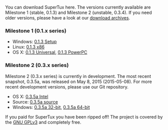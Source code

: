 You can download SuperTux here. The versions currently available are Milestone 1 (stable, 0.1.3) and Milestone 2 (unstable, 0.3.4). If you need older versions, please have a look at our [download archives](https://github.com/SuperTux/downloads).

### Milestone 1 (0.1.x series)

* Windows: [0.1.3 Setup](https://github.com/SuperTux/downloads/blob/master/supertux-0.1.3-setup.exe?raw=true)
* Linux: [0.1.3 x86](https://github.com/SuperTux/downloads/blob/master/supertux-0.1.3.x86.package?raw=true)
* OS X: [0.1.3 Universal](https://github.com/SuperTux/downloads/blob/master/supertux-0.1.3-macosx-universal.dmg?raw=true), [0.1.3 PowerPC](https://github.com/SuperTux/downloads/blob/master/supertux-0.1.3-macosx.dmg?raw=true)

### Milestone 2 (0.3.x series)

Milestone 2 (0.3.x series) is currently in development. The most recent snapshot, 0.3.5a, was released on May 8, 2015 (2015-05-08). For more recent development versions, please use our Git repository.

* OS X: [0.3.5a Intel](https://github.com/SuperTux/supertux/releases/download/v0.3.5a/SuperTux-0.3.5a-osx-intel.dmg)
* Source: [0.3.5a source](https://github.com/SuperTux/supertux/releases/download/v0.3.5a/supertux-0.3.5a.tar.bz2)
* Windows: [0.3.5a 32-bit](https://github.com/SuperTux/supertux/releases/download/v0.3.5a/supertux-0.3.5a-win32-setup.exe), [0.3.5a 64-bit](https://github.com/SuperTux/supertux/releases/download/v0.3.5a/supertux-0.3.5a-win64-setup.exe)

If you paid for SuperTux you have been ripped off! The project is covered by the [GNU GPLv3](https://www.gnu.org/licenses/gpl.html) and completely free.
